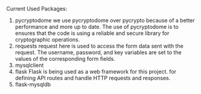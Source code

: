 Current Used Packages:
1. pycryptodome
we use pycryptodome over pycrypto because of a better performance and more up to date. The use of pycryptodome is to ensures that the code is using a reliable and secure library for cryptographic operations.
2. requests
request here is used to access the form data sent with the request. The username, password, and key variables are set to the values of the corresponding form fields.
3. mysqlclient
4. flask
Flask is being used as a web framework for this project. for defining API routes and handle HTTP requests and responses.
5. flask-mysqldb